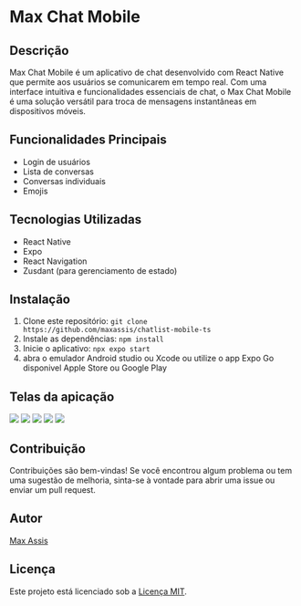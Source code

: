 # Max Chat Mobile 
## Descrição
Max Chat Mobile é um aplicativo de chat desenvolvido com React Native que permite aos usuários se comunicarem em tempo real. Com uma interface intuitiva e funcionalidades essenciais de chat, o Max Chat Mobile é uma solução versátil para troca de mensagens instantâneas em dispositivos móveis.

## Funcionalidades Principais
- Login de usuários
- Lista de conversas
- Conversas individuais
- Emojis

## Tecnologias Utilizadas
- React Native
- Expo
- React Navigation
- Zusdant (para gerenciamento de estado)

## Instalação
1. Clone este repositório: `git clone https://github.com/maxassis/chatlist-mobile-ts`
2. Instale as dependências: `npm install`
3. Inicie o aplicativo: `npx expo start`
4. abra o emulador Android studio ou Xcode ou utilize o app Expo Go disponivel Apple Store ou Google Play

## Telas da apicação

![](https://images2.imgbox.com/70/8a/QDmE0FKt_o.png)
![](https://images2.imgbox.com/6e/f8/QllY15ue_o.png)
![](https://images2.imgbox.com/3e/b8/IIzVh6lx_o.png)
![](https://images2.imgbox.com/83/af/CIcMqoZq_o.png)
![](https://images2.imgbox.com/83/b1/xu9yLOSh_o.png)

## Contribuição
Contribuições são bem-vindas! Se você encontrou algum problema ou tem uma sugestão de melhoria, sinta-se à vontade para abrir uma issue ou enviar um pull request.

## Autor
[Max Assis](https://github.com/maxassis)

## Licença
Este projeto está licenciado sob a [Licença MIT](https://opensource.org/licenses/MIT).
